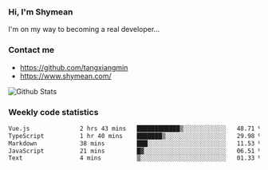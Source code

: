### Hi, I'm Shymean

I'm on my way to becoming a real developer...

### Contact me

- <https://github.com/tangxiangmin>
- <https://www.shymean.com/>

![Github Stats](https://github-readme-stats.vercel.app/api?username=tangxiangmin&show_icons=true&theme=dark)


###  Weekly code statistics

<!--START_SECTION:waka-->

```txt
Vue.js              2 hrs 43 mins   ████████████▒░░░░░░░░░░░░   48.71 %
TypeScript          1 hr 40 mins    ███████▒░░░░░░░░░░░░░░░░░   29.98 %
Markdown            38 mins         ███░░░░░░░░░░░░░░░░░░░░░░   11.53 %
JavaScript          21 mins         █▓░░░░░░░░░░░░░░░░░░░░░░░   06.51 %
Text                4 mins          ▒░░░░░░░░░░░░░░░░░░░░░░░░   01.33 %
```

<!--END_SECTION:waka-->